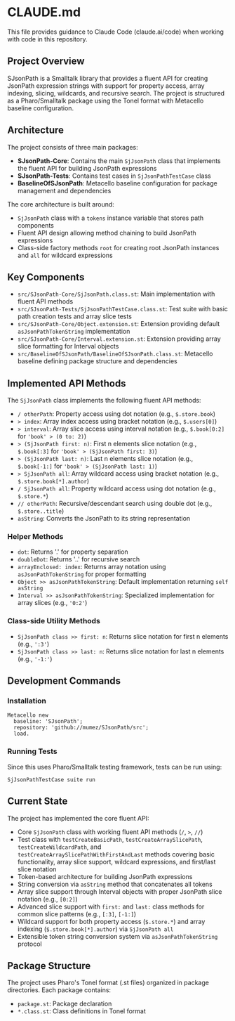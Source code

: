 # CLAUDE.md

This file provides guidance to Claude Code (claude.ai/code) when working with code in this repository.

## Project Overview

SJsonPath is a Smalltalk library that provides a fluent API for creating JsonPath expression strings with support for property access, array indexing, slicing, wildcards, and recursive search. The project is structured as a Pharo/Smalltalk package using the Tonel format with Metacello baseline configuration.

## Architecture

The project consists of three main packages:

- **SJsonPath-Core**: Contains the main `SjJsonPath` class that implements the fluent API for building JsonPath expressions
- **SJsonPath-Tests**: Contains test cases in `SjJsonPathTestCase` class
- **BaselineOfSJsonPath**: Metacello baseline configuration for package management and dependencies

The core architecture is built around:
- `SjJsonPath` class with a `tokens` instance variable that stores path components
- Fluent API design allowing method chaining to build JsonPath expressions
- Class-side factory methods `root` for creating root JsonPath instances and `all` for wildcard expressions

## Key Components

- `src/SJsonPath-Core/SjJsonPath.class.st`: Main implementation with fluent API methods
- `src/SJsonPath-Tests/SjJsonPathTestCase.class.st`: Test suite with basic path creation tests and array slice tests
- `src/SJsonPath-Core/Object.extension.st`: Extension providing default `asJsonPathTokenString` implementation
- `src/SJsonPath-Core/Interval.extension.st`: Extension providing array slice formatting for Interval objects
- `src/BaselineOfSJsonPath/BaselineOfSJsonPath.class.st`: Metacello baseline defining package structure and dependencies

## Implemented API Methods

The `SjJsonPath` class implements the following fluent API methods:

- `/ otherPath`: Property access using dot notation (e.g., `$.store.book`)
- `> index`: Array index access using bracket notation (e.g., `$.users[0]`)
- `> interval`: Array slice access using interval notation (e.g., `$.book[0:2]` for `'book' > (0 to: 2)`)
- `> (SjJsonPath first: n)`: First n elements slice notation (e.g., `$.book[:3]` for `'book' > (SjJsonPath first: 3)`)
- `> (SjJsonPath last: n)`: Last n elements slice notation (e.g., `$.book[-1:]` for `'book' > (SjJsonPath last: 1)`)
- `> SjJsonPath all`: Array wildcard access using bracket notation (e.g., `$.store.book[*].author`)
- `/ SjJsonPath all`: Property wildcard access using dot notation (e.g., `$.store.*`)
- `// otherPath`: Recursive/descendant search using double dot (e.g., `$.store..title`)
- `asString`: Converts the JsonPath to its string representation

### Helper Methods

- `dot`: Returns '.' for property separation
- `doubleDot`: Returns '..' for recursive search
- `arrayEnclosed: index`: Returns array notation using `asJsonPathTokenString` for proper formatting
- `Object >> asJsonPathTokenString`: Default implementation returning `self asString`
- `Interval >> asJsonPathTokenString`: Specialized implementation for array slices (e.g., `'0:2'`)

### Class-side Utility Methods

- `SjJsonPath class >> first: n`: Returns slice notation for first n elements (e.g., `':3'`)
- `SjJsonPath class >> last: n`: Returns slice notation for last n elements (e.g., `'-1:'`)

## Development Commands

### Installation
```smalltalk
Metacello new
  baseline: 'SJsonPath';
  repository: 'github://mumez/SJsonPath/src';
  load.
```

### Running Tests
Since this uses Pharo/Smalltalk testing framework, tests can be run using:
```smalltalk
SjJsonPathTestCase suite run
```

## Current State

The project has implemented the core fluent API:
- Core `SjJsonPath` class with working fluent API methods (`/`, `>`, `//`)
- Test class with `testCreateBasicPath`, `testCreateArraySlicePath`, `testCreateWildcardPath`, and `testCreateArraySlicePathWithFirstAndLast` methods covering basic functionality, array slice support, wildcard expressions, and first/last slice notation
- Token-based architecture for building JsonPath expressions
- String conversion via `asString` method that concatenates all tokens
- Array slice support through Interval objects with proper JsonPath slice notation (e.g., `[0:2]`)
- Advanced slice support with `first:` and `last:` class methods for common slice patterns (e.g., `[:3]`, `[-1:]`)
- Wildcard support for both property access (`$.store.*`) and array indexing (`$.store.book[*].author`) via `SjJsonPath all`
- Extensible token string conversion system via `asJsonPathTokenString` protocol

## Package Structure

The project uses Pharo's Tonel format (.st files) organized in package directories. Each package contains:
- `package.st`: Package declaration
- `*.class.st`: Class definitions in Tonel format